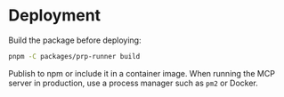 # Deployment

Build the package before deploying:

```bash
pnpm -C packages/prp-runner build
```

Publish to npm or include it in a container image. When running the MCP server in production, use a process manager such as `pm2` or Docker.
